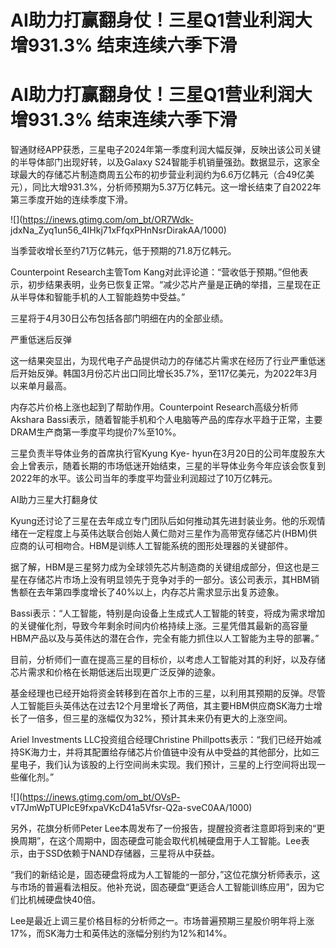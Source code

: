 # AI助力打赢翻身仗！三星Q1营业利润大增931.3% 结束连续六季下滑

# AI助力打赢翻身仗！三星Q1营业利润大增931.3% 结束连续六季下滑

智通财经APP获悉，三星电子2024年第一季度利润大幅反弹，反映出该公司关键的半导体部门出现好转，以及Galaxy
S24智能手机销量强劲。数据显示，这家全球最大的存储芯片制造商周五公布的初步营业利润约为6.6万亿韩元（合49亿美元），同比大增931.3%，分析师预期为5.37万亿韩元。这一增长结束了自2022年第三季度开始的连续季度下滑。

![](https://inews.gtimg.com/om_bt/OR7Wdk-
jdxNa_Zyq1un56_4IHkj71xFfqxPHnNsrDirakAA/1000)

当季营收增长至约71万亿韩元，低于预期的71.8万亿韩元。

Counterpoint Research主管Tom
Kang对此评论道：“营收低于预期。”但他表示，初步结果表明，业务已恢复正常。“减少芯片产量是正确的举措，三星现在正从半导体和智能手机的人工智能趋势中受益。”

三星将于4月30日公布包括各部门明细在内的全部业绩。

严重低迷后反弹

这一结果突显出，为现代电子产品提供动力的存储芯片需求在经历了行业严重低迷后开始反弹。韩国3月份芯片出口同比增长35.7%，至117亿美元，为2022年3月以来单月最高。

内存芯片价格上涨也起到了帮助作用。Counterpoint Research高级分析师Akshara
Bassi表示，随着智能手机和个人电脑等产品的库存水平趋于正常，主要DRAM生产商第一季度平均提价7%至10%。

三星负责半导体业务的首席执行官Kyung Kye-
hyun在3月20日的公司年度股东大会上曾表示，随着长期的市场低迷开始结束，三星的半导体业务今年应该会恢复到2022年的水平。该公司当年的季度平均营业利润超过了10万亿韩元。

AI助力三星大打翻身仗

Kyung还讨论了三星在去年成立专门团队后如何推动其先进封装业务。他的乐观情绪在一定程度上与英伟达联合创始人黄仁勋对三星作为高带宽存储芯片(HBM)供应商的认可相吻合。HBM是训练人工智能系统的图形处理器的关键部件。

据了解，HBM是三星努力成为全球领先芯片制造商的关键组成部分，但这也是三星在存储芯片市场上没有明显领先于竞争对手的一部分。该公司表示，其HBM销售额在去年第四季度增长了40%以上，内存芯片需求显示出复苏迹象。

Bassi表示：“人工智能，特别是向设备上生成式人工智能的转变，将成为需求增加的关键催化剂，导致今年剩余时间内价格持续上涨。三星凭借其最新的高容量HBM产品以及与英伟达的潜在合作，完全有能力抓住以人工智能为主导的部署。”

目前，分析师们一直在提高三星的目标价，以考虑人工智能对其的利好，以及存储芯片需求和价格在长期低迷后出现更广泛反弹的迹象。

基金经理也已经开始将资金转移到在首尔上市的三星，以利用其预期的反弹。尽管人工智能巨头英伟达在过去12个月里增长了两倍，其主要HBM供应商SK海力士增长了一倍多，但三星的涨幅仅为32%，预计其未来仍有更大的上涨空间。

Ariel Investments LLC投资组合经理Christine
Phillpotts表示：“我们已经开始减持SK海力士，并将其配置给存储芯片价值链中没有从中受益的其他部分，比如三星电子，我们认为该股的上行空间尚未实现。我们预计，三星的上行空间将出现一些催化剂。”

![](https://inews.gtimg.com/om_bt/OVsP-
vT7JmWpTUPIcE9fxpaVKcD41a5Vfsr-Q2a-sveC0AA/1000)

另外，花旗分析师Peter
Lee本周发布了一份报告，提醒投资者注意即将到来的“更换周期”，在这个周期中，固态硬盘可能会取代机械硬盘用于人工智能。Lee表示，由于SSD依赖于NAND存储器，三星将从中获益。

“我们的新结论是，固态硬盘将成为人工智能的一部分，”这位花旗分析师表示，这与市场的普遍看法相反。他补充说，固态硬盘“更适合人工智能训练应用”，因为它们比机械硬盘快40倍。

Lee是最近上调三星价格目标的分析师之一。市场普遍预期三星股价明年将上涨17%，而SK海力士和英伟达的涨幅分别约为12%和14%。

